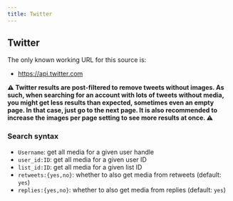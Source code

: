 ```yaml
---
title: Twitter
---
```



## Twitter

The only known working URL for this source is:
* <https://api.twitter.com>

**⚠️ Twitter results are post-filtered to remove tweets without images. As such, when searching for an account with lots of tweets without media, you might get less results than expected, sometimes even an empty page. In that case, just go to the next page. It is also recommended to increase the images per page setting to see more results at once. ⚠️**

### Search syntax

* `Username`: get all media for a given user handle
* `user_id:ID`: get all media for a given user ID
* `list_id:ID`: get all media for a given list ID
* `retweets:{yes,no}`: whether to also get media from retweets (default: `yes`)
* `replies:{yes,no}`: whether to also get media from replies (default: `yes`)